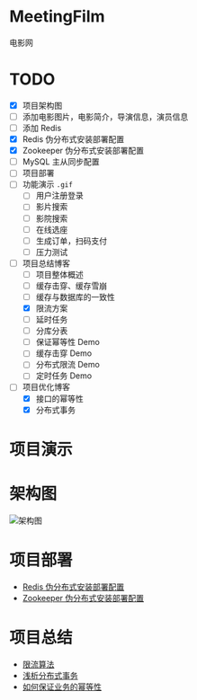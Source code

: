 # MeetingFilm
电影网

# TODO
- [x] 项目架构图
- [ ] 添加电影图片，电影简介，导演信息，演员信息
- [ ] 添加 Redis
- [x] Redis 伪分布式安装部署配置
- [x] Zookeeper 伪分布式安装部署配置
- [ ] MySQL 主从同步配置
- [ ] 项目部署
- [ ] 功能演示 `.gif`
  - [ ] 用户注册登录
  - [ ] 影片搜索
  - [ ] 影院搜索
  - [ ] 在线选座
  - [ ] 生成订单，扫码支付
  - [ ] 压力测试
- [ ] 项目总结博客
  - [ ] 项目整体概述
  - [ ] 缓存击穿、缓存雪崩
  - [ ] 缓存与数据库的一致性
  - [x] 限流方案
  - [ ] 延时任务
  - [ ] 分库分表
  - [ ] 保证幂等性 Demo
  - [ ] 缓存击穿 Demo
  - [ ] 分布式限流 Demo
  - [ ] 定时任务 Demo
- [ ] 项目优化博客
  - [x] 接口的幂等性
  - [X] 分布式事务
# 项目演示
# 架构图
![架构图](https://github.com/daydreamdev/MeetingFilm/blob/master/pic/%E6%9E%B6%E6%9E%84%E5%9B%BE.png)
# 项目部署
- [Redis 伪分布式安装部署配置](https://github.com/daydreamdev/MeetingFilm/blob/master/note/Redis%20%E4%BC%AA%E5%88%86%E5%B8%83%E5%BC%8F%E5%AE%89%E8%A3%85%E9%83%A8%E7%BD%B2%E9%85%8D%E7%BD%AE.md) 
- [Zookeeper 伪分布式安装部署配置](https://github.com/daydreamdev/MeetingFilm/blob/master/note/Zookeeper%20%E4%BC%AA%E5%88%86%E5%B8%83%E5%BC%8F%E5%AE%89%E8%A3%85%E9%83%A8%E7%BD%B2%E9%85%8D%E7%BD%AE.md) 
# 项目总结
- [限流算法](https://github.com/daydreamdev/MeetingFilm/blob/master/note/%E9%99%90%E6%B5%81%E7%AE%97%E6%B3%95.md)
- [浅析分布式事务](https://github.com/daydreamdev/MeetingFilm/blob/master/note/%E6%B5%85%E6%9E%90%E5%88%86%E5%B8%83%E5%BC%8F%E4%BA%8B%E5%8A%A1.md)
- [如何保证业务的幂等性](https://github.com/daydreamdev/MeetingFilm/blob/master/note/%E5%A6%82%E4%BD%95%E4%BF%9D%E8%AF%81%E4%B8%9A%E5%8A%A1%E7%9A%84%E5%B9%82%E7%AD%89%E6%80%A7.md)
